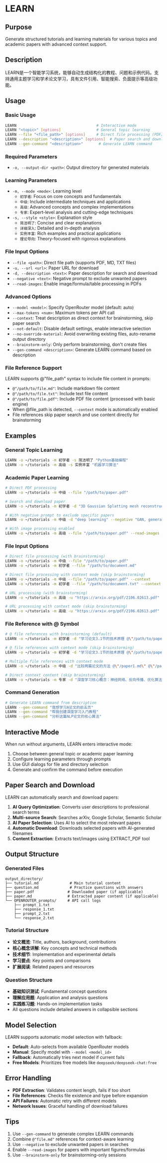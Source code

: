 # LEARN

## Purpose
Generate structured tutorials and learning materials for various topics and academic papers with advanced context support.

## Description
LEARN是一个智能学习系统，能够自动生成结构化的教程、问题和示例代码。支持通用主题学习和学术论文学习，具有文件引用、智能搜索、负面提示等高级功能。

## Usage

### Basic Usage
```bash
LEARN                                    # Interactive mode
LEARN "<topic>" [options]                # General topic learning  
LEARN --file "<file_path>" [options]     # Direct file processing (PDF/MD/TXT)
LEARN --description "<description>" [options]  # Paper search and download
LEARN --gen-command "<description>"       # Generate LEARN command
```

### Required Parameters
- `-o, --output-dir <path>`: Output directory for generated materials

### Learning Parameters
- `-m, --mode <mode>`: Learning level
  - `初学者`: Focus on core concepts and fundamentals
  - `中级`: Include intermediate techniques and applications
  - `高级`: Advanced concepts and complex implementations
  - `专家`: Expert-level analysis and cutting-edge techniques
- `-s, --style <style>`: Explanation style
  - `简洁明了`: Concise and clear explanations
  - `详细深入`: Detailed and in-depth analysis
  - `实例丰富`: Rich examples and practical applications
  - `理论导向`: Theory-focused with rigorous explanations

### File Input Options
- `--file <path>`: Direct file path (supports PDF, MD, TXT files)
- `-u, --url <url>`: Paper URL for download
- `-d, --description <text>`: Paper description for search and download
- `--negative <text>`: Negative prompt to exclude unwanted papers
- `--read-images`: Enable image/formula/table processing in PDFs

### Advanced Options
- `--model <model>`: Specify OpenRouter model (default: auto)
- `--max-tokens <num>`: Maximum tokens per API call
- `--context`: Treat description as direct context for brainstorming, skip paper search
- `--not-default`: Disable default settings, enable interactive selection
- `--no-override-material`: Avoid overwriting existing files, auto-rename output directory
- `--brainstorm-only`: Only perform brainstorming, don't create files
- `--gen-command <description>`: Generate LEARN command based on description

### File Reference Support
LEARN supports @"file_path" syntax to include file content in prompts:
- `@"/path/to/file.md"`: Include markdown file content
- `@"/path/to/file.txt"`: Include text file content
- `@"/path/to/file.pdf"`: Include PDF file content (processed with basic engine)
- When @file_path is detected, `--context` mode is automatically enabled
- File references skip paper search and use content directly for brainstorming

## Examples

### General Topic Learning
```bash
LEARN -o ~/tutorials -m 初学者 -s 简洁明了 "Python基础编程"
LEARN -o ~/tutorials -m 高级 -s 实例丰富 "机器学习算法"
```

### Academic Paper Learning
```bash
# Direct PDF processing
LEARN -o ~/tutorials -m 中级 --file "/path/to/paper.pdf"

# Search and download paper
LEARN -o ~/tutorials -m 初学者 -d "3D Gaussian Splatting mesh reconstruction"

# With negative prompt to exclude specific papers
LEARN -o ~/tutorials -m 中级 -d "deep learning" --negative "GAN, generative models"

# With image processing enabled
LEARN -o ~/tutorials -m 高级 --file "/path/to/paper.pdf" --read-images
```

### File Input Options
```bash
# Direct file processing (with brainstorming)
LEARN -o ~/tutorials -m 中级 --file "/path/to/paper.pdf"
LEARN -o ~/tutorials -m 初学者 --file "/path/to/document.md"

# Direct file processing with context mode (skip brainstorming)
LEARN -o ~/tutorials -m 中级 --file "/path/to/paper.pdf" --context
LEARN -o ~/tutorials -m 初学者 --file "/path/to/document.txt" --context

# URL processing (with brainstorming)
LEARN -o ~/tutorials -m 高级 -u "https://arxiv.org/pdf/2106.02613.pdf"

# URL processing with context mode (skip brainstorming)
LEARN -o ~/tutorials -m 高级 -u "https://arxiv.org/pdf/2106.02613.pdf" --context
```

### File Reference with @ Symbol
```bash
# @ file references with brainstorming (default)
LEARN -o ~/tutorials -m 初学者 -d "学习论文3.1节的技术原理 @\"/path/to/paper.md\""

# @ file references with context mode (skip brainstorming)
LEARN -o ~/tutorials -m 初学者 -d "学习论文3.1节的技术原理 @\"/path/to/paper.md\"" --context

# Multiple file references with context mode
LEARN -o ~/tutorials -m 中级 -d "比较两篇论文的方法 @\"/paper1.md\" @\"/paper2.md\"" --context

# Direct context content (skip brainstorming)
LEARN -o ~/tutorials -m 专家 -d "深度学习核心概念：神经网络、反向传播、优化算法" --context
```

### Command Generation
```bash
# Generate LEARN command from description
LEARN --gen-command "我想学习A论文的前五页"
LEARN --gen-command "帮我创建深度学习入门教程"
LEARN --gen-command "分析这篇NLP论文的核心算法"
```

## Interactive Mode
When run without arguments, LEARN enters interactive mode:
1. Choose between general topic or academic paper learning
2. Configure learning parameters through prompts
3. Use GUI dialogs for file and directory selection
4. Generate and confirm the command before execution

## Paper Search and Download
LEARN can automatically search and download papers:
1. **AI Query Optimization**: Converts user descriptions to professional search terms
2. **Multi-source Search**: Searches arXiv, Google Scholar, Semantic Scholar
3. **AI Paper Selection**: Uses AI to select the most relevant papers
4. **Automatic Download**: Downloads selected papers with AI-generated filenames
5. **Content Extraction**: Extracts text/images using EXTRACT_PDF tool

## Output Structure

### Generated Files
```
output_directory/
├── tutorial.md              # Main tutorial content
├── question.md              # Practice questions with answers
├── paper.pdf               # Downloaded paper (if applicable)
├── paper.md                # Extracted paper content (if applicable)
└── OPENROUTER_prompts/     # API call logs
    ├── prompt_1.txt
    ├── response_1.txt
    ├── prompt_2.txt
    └── response_2.txt
```

### Tutorial Structure
- **论文概览**: Title, authors, background, contributions
- **核心概念详解**: Key concepts and technical methods
- **技术细节**: Implementation and experimental details
- **学习要点**: Key points and comparisons
- **扩展阅读**: Related papers and resources

### Question Structure
- **基础知识测试**: Fundamental concept questions
- **理解应用题**: Application and analysis questions
- **实践练习题**: Hands-on implementation tasks
- All questions include detailed answers in collapsible sections

## Model Selection
LEARN supports automatic model selection with fallback:
- **Default**: Auto-selects from available OpenRouter models
- **Manual**: Specify model with `--model <model_id>`
- **Fallback**: Automatically tries next model if current fails
- **Free Models**: Prioritizes free models like `deepseek/deepseek-chat:free`

## Error Handling
- **PDF Extraction**: Validates content length, fails if too short
- **File References**: Checks file existence and type before expansion  
- **API Failures**: Automatic retry with different models
- **Network Issues**: Graceful handling of download failures

## Tips
1. Use `--gen-command` to generate complex LEARN commands
2. Combine `@"file.md"` references for context-aware learning
3. Use `--negative` to exclude unwanted papers in searches
4. Enable `--read-images` for papers with important figures/formulas
5. Use `--brainstorm-only` for brainstorming-only sessions 